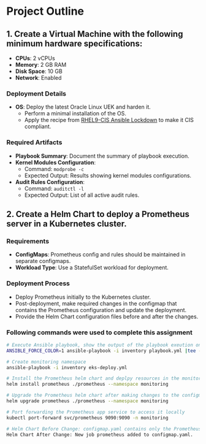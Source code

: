 # Project Outline

## 1. Create a Virtual Machine with the following minimum hardware specifications:

- **CPUs**: 2 vCPUs
- **Memory**: 2 GB RAM
- **Disk Space**: 10 GB
- **Network**: Enabled

### Deployment Details
- **OS**: Deploy the latest Oracle Linux UEK and harden it.
  - Perform a minimal installation of the OS.
  - Apply the recipe from [RHEL9-CIS Ansible Lockdown](https://github.com/ansible-lockdown/RHEL9-CIS) to make it CIS compliant.

### Required Artifacts
- **Playbook Summary**: Document the summary of playbook execution.
- **Kernel Modules Configuration**: 
  - Command: `modprobe -c`
  - Expected Output: Results showing kernel modules configurations.
- **Audit Rules Configuration**: 
  - Command: `auditctl -l`
  - Expected Output: List of all active audit rules.

## 2. Create a Helm Chart to deploy a Prometheus server in a Kubernetes cluster.

### Requirements
- **ConfigMaps**: Prometheus config and rules should be maintained in separate configmaps.
- **Workload Type**: Use a StatefulSet workload for deployment.

### Deployment Process
- Deploy Prometheus initially to the Kubernetes cluster.
- Post-deployment, make required changes in the configmap that contains the Prometheus configuration and update the deployment.
- Provide the Helm Chart configuration files before and after the changes.
### Following commands were used to complete this assignment
```bash
# Execute Ansible playbook, show the output of the playbook exeution on the terminal as well as append it to the output.txt file
ANSIBLE_FORCE_COLOR=1 ansible-playbook -i inventory playbook.yml |tee -a output.txt

# Create monitoring namespace
ansible-playbook -i inventory eks-deploy.yml

# Install the Prometheus helm chart and deplpy resources in the monitoring namespace
helm install prometheus ./prometheus --namespace monitoring

# Upgrade the Prometheus helm chart after making changes to the configmap or any other yaml if required
helm upgrade prometheus ./prometheus --namespace monitoring

# Port forwarding the Prometheus app service to access it locally
kubectl port-forward svc/prometheus 9090:9090 -n monitoring

# Helm Chart Before Change: configmap.yaml contains only the Prometheus job.
Helm Chart After Change: New job prometheus added to configmap.yaml.


